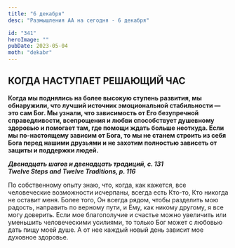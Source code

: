 ```yaml
---
title: "6 декабря"
desc: "Размышления АА на сегодня - 6 декабря"

id: "341"
heroImage: ""
pubDate: 2023-05-04
moth: "dekabr"
---
```


## КОГДА НАСТУПАЕТ РЕШАЮЩИЙ ЧАС

**Когда мы поднялись на более высокую ступень развития, мы обнаружили, что
лучший источник эмоциональной стабильности — это сам Бог. Мы узнали, что
зависимость от Его безупречной справедливости, всепрощения и любви
способствует душевному здоровью и помогает там, где помощи ждать больше
неоткуда. Если мы по-настоящему зависим от Бога, то мы не станем строить из
себя Бога перед нашими друзьями и не захотим полностью зависеть от защиты и
поддержки людей.**

**_Двенадцать шагов и двенадцать традиций, с. 131  
Twelve Steps and Twelve Traditions, p. 116_**

По собственному опыту знаю, что, когда, как кажется, все человеческие
возможности исчерпаны, всегда есть Кто-то, Кто никогда не оставит меня. Более
того, Он всегда рядом, чтобы разделить мою радость, направить по верному пути,
и Ему, как никому другому, я все могу доверить. Если мое благополучие и
счастье можно увеличить или уменьшить человеческими усилиями, то только Бог
может с любовью дать пищу моей душе. А от нее каждый новый день зависит мое
духовное здоровье.

